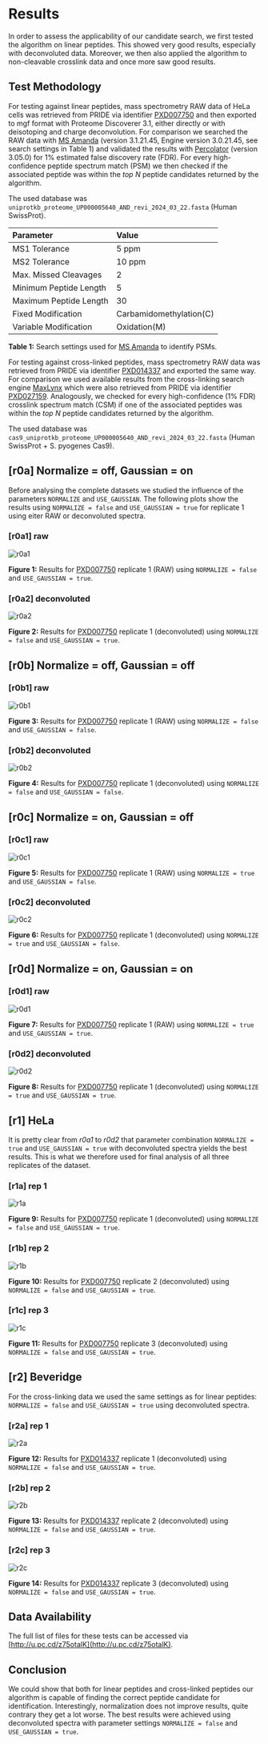 # Results

In order to assess the applicability of our candidate search, we first tested the
algorithm on linear peptides. This showed very good results, especially with
deconvoluted data. Moreover, we then also applied the algorithm to non-cleavable
crosslink data and once more saw good results.

## Test Methodology

For testing against linear peptides, mass spectrometry RAW data of HeLa cells was
retrieved from PRIDE via identifier [PXD007750](https://www.ebi.ac.uk/pride/archive/projects/PXD007750)
and then exported to mgf format with Proteome Discoverer 3.1, either directly or
with deisotoping and charge deconvolution. For comparison we searched the RAW data
with [MS Amanda](https://ms.imp.ac.at/?goto=msamanda) (version 3.1.21.45, Engine version 3.0.21.45, see search settings in Table 1)
and validated the results with [Percolator](https://github.com/percolator/percolator)
(version 3.05.0) for 1% estimated false discovery rate (FDR). For every high-confidence
peptide spectrum match (PSM) we then checked if the associated peptide was within
the *top N* peptide candidates returned by the algorithm.

The used database was `uniprotkb_proteome_UP000005640_AND_revi_2024_03_22.fasta` (Human SwissProt).

| Parameter              | Value                   |
|:-----------------------|:------------------------|
| MS1 Tolerance          | 5 ppm                   |
| MS2 Tolerance          | 10 ppm                  |
| Max. Missed Cleavages  | 2                       |
| Minimum Peptide Length | 5                       |
| Maximum Peptide Length | 30                      |
| Fixed Modification     | Carbamidomethylation(C) |
| Variable Modification  | Oxidation(M)            |

**Table 1:** Search settings used for [MS Amanda](https://ms.imp.ac.at/?goto=msamanda)
to identify PSMs.

For testing against cross-linked peptides, mass spectrometry RAW data was retrieved
from PRIDE via identifier [PXD014337](https://www.ebi.ac.uk/pride/archive/projects/PXD014337)
and exported the same way. For comparison we used available results from the cross-linking
search engine [MaxLynx](https://doi.org/10.1021/acs.analchem.1c03688) which were
also retrieved from PRIDE via identifier [PXD027159](https://www.ebi.ac.uk/pride/archive/projects/PXD027159).
Analogously, we checked for every high-confidence (1% FDR) crosslink spectrum match (CSM)
if one of the associated peptides was within the *top N* peptide candidates returned
by the algorithm.

The used database was `cas9_uniprotkb_proteome_UP000005640_AND_revi_2024_03_22.fasta` (Human SwissProt + S. pyogenes Cas9). 

## [r0a] Normalize = off, Gaussian = on

Before analysing the complete datasets we studied the influence of the parameters
`NORMALIZE` and `USE_GAUSSIAN`. The following plots show the results using `NORMALIZE = false`
and `USE_GAUSSIAN = true` for replicate 1 using eiter RAW or deconvoluted spectra.

### [r0a1] raw

![r0a1](tests/v1.1.2/r0a1/r0a1.svg)

**Figure 1:** Results for [PXD007750](https://www.ebi.ac.uk/pride/archive/projects/PXD007750)
replicate 1 (RAW) using `NORMALIZE = false` and `USE_GAUSSIAN = true`.

### [r0a2] deconvoluted

![r0a2](tests/v1.1.2/r0a2/r0a2.svg)

**Figure 2:** Results for [PXD007750](https://www.ebi.ac.uk/pride/archive/projects/PXD007750)
replicate 1 (deconvoluted) using `NORMALIZE = false` and `USE_GAUSSIAN = true`.

## [r0b] Normalize = off, Gaussian = off

### [r0b1] raw

![r0b1](tests/v1.1.2/r0b1/r0b1.svg)

**Figure 3:** Results for [PXD007750](https://www.ebi.ac.uk/pride/archive/projects/PXD007750)
replicate 1 (RAW) using `NORMALIZE = false` and `USE_GAUSSIAN = false`.

### [r0b2] deconvoluted

![r0b2](tests/v1.1.2/r0b2/r0b2.svg)

**Figure 4:** Results for [PXD007750](https://www.ebi.ac.uk/pride/archive/projects/PXD007750)
replicate 1 (deconvoluted) using `NORMALIZE = false` and `USE_GAUSSIAN = false`.

## [r0c] Normalize = on, Gaussian = off

### [r0c1] raw

![r0c1](tests/v1.1.2/r0c1/r0c1.svg)

**Figure 5:** Results for [PXD007750](https://www.ebi.ac.uk/pride/archive/projects/PXD007750)
replicate 1 (RAW) using `NORMALIZE = true` and `USE_GAUSSIAN = false`.

### [r0c2] deconvoluted

![r0c2](tests/v1.1.2/r0c2/r0c2.svg)

**Figure 6:** Results for [PXD007750](https://www.ebi.ac.uk/pride/archive/projects/PXD007750)
replicate 1 (deconvoluted) using `NORMALIZE = true` and `USE_GAUSSIAN = false`.

## [r0d] Normalize = on, Gaussian = on

### [r0d1] raw

![r0d1](tests/v1.1.2/r0d1/r0d1.svg)

**Figure 7:** Results for [PXD007750](https://www.ebi.ac.uk/pride/archive/projects/PXD007750)
replicate 1 (RAW) using `NORMALIZE = true` and `USE_GAUSSIAN = true`.

### [r0d2] deconvoluted

![r0d2](tests/v1.1.2/r0d2/r0d2.svg)

**Figure 8:** Results for [PXD007750](https://www.ebi.ac.uk/pride/archive/projects/PXD007750)
replicate 1 (deconvoluted) using `NORMALIZE = true` and `USE_GAUSSIAN = true`.

## [r1] HeLa

It is pretty clear from *r0a1* to *r0d2* that parameter combination `NORMALIZE = true`
and `USE_GAUSSIAN = true` with deconvoluted spectra yields the best results. This
is what we therefore used for final analysis of all three replicates of the dataset.

### [r1a] rep 1

![r1a](tests/v1.1.2/r1a/r1a.svg)

**Figure 9:** Results for [PXD007750](https://www.ebi.ac.uk/pride/archive/projects/PXD007750)
replicate 1 (deconvoluted) using `NORMALIZE = false` and `USE_GAUSSIAN = true`.

### [r1b] rep 2

![r1b](tests/v1.1.2/r1b/r1b.svg)

**Figure 10:** Results for [PXD007750](https://www.ebi.ac.uk/pride/archive/projects/PXD007750)
replicate 2 (deconvoluted) using `NORMALIZE = false` and `USE_GAUSSIAN = true`.

### [r1c] rep 3

![r1c](tests/v1.1.2/r1c/r1c.svg)

**Figure 11:** Results for [PXD007750](https://www.ebi.ac.uk/pride/archive/projects/PXD007750)
replicate 3 (deconvoluted) using `NORMALIZE = false` and `USE_GAUSSIAN = true`.

## [r2] Beveridge

For the cross-linking data we used the same settings as for linear peptides: 
`NORMALIZE = false` and `USE_GAUSSIAN = true` using deconvoluted spectra.

### [r2a] rep 1

![r2a](tests/v1.1.2/r2a/r2a.svg)

**Figure 12:** Results for [PXD014337](https://www.ebi.ac.uk/pride/archive/projects/PXD014337)
replicate 1 (deconvoluted) using `NORMALIZE = false` and `USE_GAUSSIAN = true`.

### [r2b] rep 2

![r2b](tests/v1.1.2/r2b/r2b.svg)

**Figure 13:** Results for [PXD014337](https://www.ebi.ac.uk/pride/archive/projects/PXD014337)
replicate 2 (deconvoluted) using `NORMALIZE = false` and `USE_GAUSSIAN = true`.

### [r2c] rep 3

![r2c](tests/v1.1.2/r2c/r2c.svg)

**Figure 14:** Results for [PXD014337](https://www.ebi.ac.uk/pride/archive/projects/PXD014337)
replicate 3 (deconvoluted) using `NORMALIZE = false` and `USE_GAUSSIAN = true`.

## Data Availability

The full list of files for these tests can be accessed via [http://u.pc.cd/z75otalK](http://u.pc.cd/z75otalK).

## Conclusion

We could show that both for linear peptides and cross-linked peptides our algorithm
is capable of finding the correct peptide candidate for identification. Interestingly,
normalization does not improve results, quite contrary they get a lot worse. The best
results were achieved using deconvoluted spectra with parameter settings `NORMALIZE = false`
and `USE_GAUSSIAN = true`.
